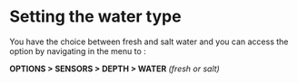 # Setting the water type

You have the choice between fresh and salt water and you can access the option by navigating in the menu to :

**OPTIONS > SENSORS > DEPTH > WATER** _(fresh or salt)_

